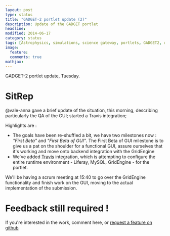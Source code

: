 ```yaml
---
layout: post
type: status
title: "GADGET-2 portlet update (2)"
description: Update of the GADGET portlet
headline: 
modified: 2014-06-17
category: status
tags: [Astrophysics, simulations, science gateway, portlets, GADGET2, update]
image: 
  feature: 
  comments: true
mathjax: 
---
```

GADGET-2 portlet update, Tuesday.

# SitRep
@vale-anna gave a brief update of the situation, this morning, describing particularly the QA of the GUI; started a Travis integration; 

Highlights are : 

  * The goals have been re-shuffled a bit, we have two milestones now : *"First Beta"* and *"First Beta of GUI"*. The First Beta of GUI milestone is to give us a pat on the shoulder for a functional GUI, assure ourselves that it's working and move onto backend integration with the GridEngine
  * We've added [Travis](https://travis-ci.org/SouthAfricaDigitalScience/GADGET-portlet) integration, which is attempting to configure the entire runtime environment - Liferay, MySQL, GridEngine - for the portlet. 
  
We'll be having a scrum meeting at 15:40 to go over the GridEngine functionality and finish work on the GUI, moving to the actual implementation of the submission.

# Feedback still required ! 
If you're interested in the work, comment here, or [request a feature on github](https://github.com/SouthAfricaDigitalScience/GADGET-portlet/issues/new?&title=%22requested%20feature%20for%20GADGET-2%20portlet%22&labels=requested)
